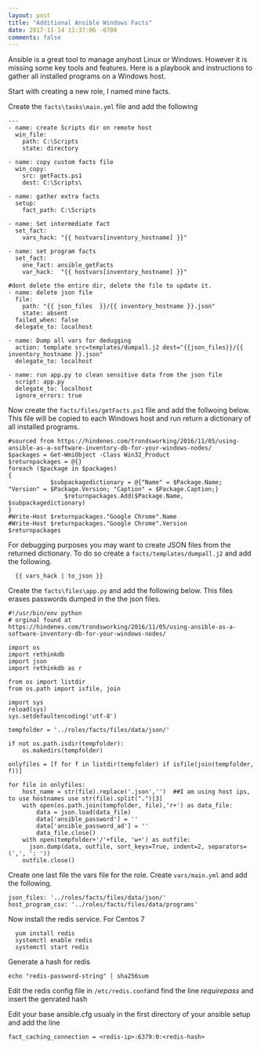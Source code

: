```yaml
---
layout: post
title: "Additional Ansible Windows Facts"
date: 2017-11-14 11:37:06 -0700
comments: false
---
```

Ansible is a great tool to manage anyhost Linux or Windows. However it is missing some key tools and features. Here is a playbook and instructions to gather all installed programs on a Windows host.

Start with creating a new role, I named mine facts.

Create the ```facts\tasks\main.yml``` file and add the following

```
---
- name: create Scripts dir on remote host
  win_file:
    path: C:\Scripts
    state: directory

- name: copy custom facts file
  win_copy:
    src: getFacts.ps1
    dest: C:\Scripts\

- name: gather extra facts
  setup:
    fact_path: C:\Scripts

- name: Set intermediate fact
  set_fact:
    vars_hack: "{{ hostvars[inventory_hostname] }}"

- name: set program facts
  set_fact:
    one_fact: ansible_getFacts
    var_hack:  "{{ hostvars[inventory_hostname] }}"

#dont delete the entire dir, delete the file to update it.
- name: delete json file
  file:
    path: "{{ json_files  }}/{{ inventory_hostname }}.json"
    state: absent
  failed_when: false
  delegate_to: localhost

- name: Dump all vars for dedugging
  action: template src=templates/dumpall.j2 dest="{{json_files}}/{{ inventory_hostname }}.json"
  delegate_to: localhost

- name: run app.py to clean sensitive data from the json file
  script: app.py
  delegate_to: localhost
  ignore_errors: true
```

Now create the ```facts/files/getFacts.ps1``` file and add the follwoing below. This file will be copied to each Windows host and run return a dictionary of all installed programs.
```
#sourced from https://hindenes.com/trondsworking/2016/11/05/using-ansible-as-a-software-inventory-db-for-your-windows-nodes/
$packages = Get-WmiObject -Class Win32_Product
$returnpackages = @{}
foreach ($package in $packages)
{
            $subpackagedictionary = @{"Name" = $Package.Name; "Version" = $Package.Version; "Caption" = $Package.Caption;}
                $returnpackages.Add($Package.Name, $subpackagedictionary)
}
#Write-Host $returnpackages."Google Chrome".Name
#Write-Host $returnpackages."Google Chrome".Version
$returnpackages
```

For debugging purposes you may want to create JSON files from the returned dictionary. To do so create a ```facts/templates/dumpall.j2``` and add the following.
```
  {{ vars_hack | to_json }}

```

Create the ```facts\files\app.py``` and add the following below. This files erases passwords dumped in the the json files.
```
#!/usr/bin/env python
# orginal found at https://hindenes.com/trondsworking/2016/11/05/using-ansible-as-a-software-inventory-db-for-your-windows-nodes/

import os
import rethinkdb
import json
import rethinkdb as r

from os import listdir
from os.path import isfile, join

import sys
reload(sys)
sys.setdefaultencoding('utf-8')

tempfolder = '../roles/facts/files/data/json/'

if not os.path.isdir(tempfolder):
    os.makedirs(tempfolder)

onlyfiles = [f for f in listdir(tempfolder) if isfile(join(tempfolder, f))]

for file in onlyfiles:
    host_name = str(file).replace('.json','')  ##I am using host ips, to use hostnames use str(file).split(".")[3]
    with open(os.path.join(tempfolder, file),'r+') as data_file:
        data = json.load(data_file)
        data['ansible_password'] = ''
        data['ansible_password_ad'] = ''
        data_file.close()
    with open(tempfolder+'/'+file, 'w+') as outfile:
      json.dump(data, outfile, sort_keys=True, indent=2, separators=(',', ': '))
    outfile.close()
```

Create one last file the vars file for the role. Create ```vars/main.yml``` and add the following.

```
json_files: '../roles/facts/files/data/json/'
host_program_csv: '../roles/facts/files/data/programs'
```

Now install the redis service.
For Centos 7
```
  yum install redis
  systemctl enable redis
  systemctl start redis
```

Generate a hash for redis
``` 
echo "redis-password-string" | sha256sum 
```

Edit the redis config file in ```/etc/redis.conf```and find the line *requirepass* and insert the genrated hash

Edit your base ansible.cfg usualy in the first directory of your ansible setup and add the line

```
fact_caching_connection = <redis-ip>:6379:0:<redis-hash>

```
